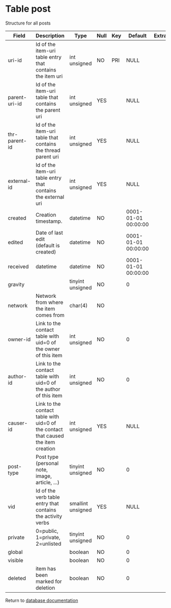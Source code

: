 Table post
===========

Structure for all posts

| Field         | Description                                                                       | Type              | Null | Key | Default             | Extra |
| ------------- | --------------------------------------------------------------------------------- | ----------------- | ---- | --- | ------------------- | ----- |
| uri-id        | Id of the item-uri table entry that contains the item uri                         | int unsigned      | NO   | PRI | NULL                |       |
| parent-uri-id | Id of the item-uri table that contains the parent uri                             | int unsigned      | YES  |     | NULL                |       |
| thr-parent-id | Id of the item-uri table that contains the thread parent uri                      | int unsigned      | YES  |     | NULL                |       |
| external-id   | Id of the item-uri table entry that contains the external uri                     | int unsigned      | YES  |     | NULL                |       |
| created       | Creation timestamp.                                                               | datetime          | NO   |     | 0001-01-01 00:00:00 |       |
| edited        | Date of last edit (default is created)                                            | datetime          | NO   |     | 0001-01-01 00:00:00 |       |
| received      | datetime                                                                          | datetime          | NO   |     | 0001-01-01 00:00:00 |       |
| gravity       |                                                                                   | tinyint unsigned  | NO   |     | 0                   |       |
| network       | Network from where the item comes from                                            | char(4)           | NO   |     |                     |       |
| owner-id      | Link to the contact table with uid=0 of the owner of this item                    | int unsigned      | NO   |     | 0                   |       |
| author-id     | Link to the contact table with uid=0 of the author of this item                   | int unsigned      | NO   |     | 0                   |       |
| causer-id     | Link to the contact table with uid=0 of the contact that caused the item creation | int unsigned      | YES  |     | NULL                |       |
| post-type     | Post type (personal note, image, article, ...)                                    | tinyint unsigned  | NO   |     | 0                   |       |
| vid           | Id of the verb table entry that contains the activity verbs                       | smallint unsigned | YES  |     | NULL                |       |
| private       | 0=public, 1=private, 2=unlisted                                                   | tinyint unsigned  | NO   |     | 0                   |       |
| global        |                                                                                   | boolean           | NO   |     | 0                   |       |
| visible       |                                                                                   | boolean           | NO   |     | 0                   |       |
| deleted       | item has been marked for deletion                                                 | boolean           | NO   |     | 0                   |       |

Return to [database documentation](help/database)
